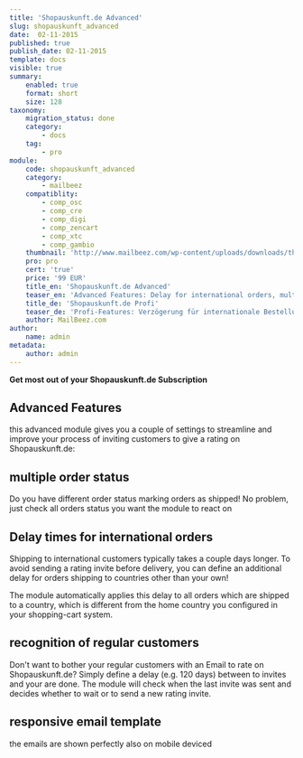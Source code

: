```yaml
---
title: 'Shopauskunft.de Advanced'
slug: shopauskunft_advanced
date:  02-11-2015
published: true
publish_date: 02-11-2015
template: docs
visible: true
summary:
    enabled: true
    format: short
    size: 128
taxonomy:
    migration_status: done
    category:
        - docs
    tag:
        - pro
module:
    code: shopauskunft_advanced
    category:
        - mailbeez
    compatiblity:
        - comp_osc
        - comp_cre
        - comp_digi
        - comp_zencart
        - comp_xtc
        - comp_gambio
    thumbnail: 'http://www.mailbeez.com/wp-content/uploads/downloads/thumbnails/2013/06/top_64.png'
    pro: pro
    cert: 'true'
    price: '99 EUR'
    title_en: 'Shopauskunft.de Advanced'
    teaser_en: 'Advanced Features: Delay for international orders, multiple Order status, recognition of regular customers'
    title_de: 'Shopauskunft.de Profi'
    teaser_de: 'Profi-Features: Verzögerung für internationale Bestellungen, Stammkunden-Erkennung und mehr'
    author: MailBeez.com
author:
    name: admin
metadata:
    author: admin
---
```


**Get most out of your Shopauskunft.de Subscription**

## Advanced Features

this advanced module gives you a couple of settings to streamline and improve your process of inviting customers to give a rating on Shopauskunft.de:

## multiple order status

Do you have different order status marking orders as shipped! No problem, just check all orders status you want the module to react on


## Delay times for international orders

Shipping to international customers typically takes a couple days longer. To avoid sending a rating invite before delivery, you can define an additional delay for orders shipping to countries other than your own!

The module automatically applies this delay to all orders which are shipped to a country, which is different from the home country you configured in your shopping-cart system.

## recognition of regular customers

Don't want to bother your regular customers with an Email to rate on Shopauskunft.de? Simply define a delay (e.g. 120 days) between to invites and your are done. The module will check when the last invite was sent and decides whether to wait or to send a new rating invite.

## responsive email template

the emails are shown perfectly also on mobile deviced


<!--

### Want to integrated your valuable ratings with your Store and Email Marketing?

Using the [Shopauskunft.de Integration Suite](/documentation/configbeez/config_shopauskunftrss_importer/) you can easily integrate your Shopauskunft.de-Ratings with your Store - in a way that makes this "unique fresh content" visible to search engines - and your MailBeez generated Email Marketing emails!
-->